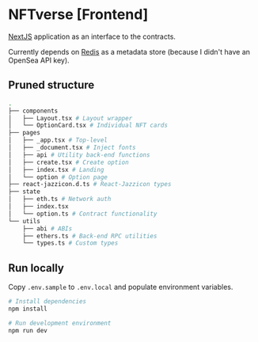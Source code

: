 # NFTverse [Frontend]

[NextJS](https://nextjs.org) application as an interface to the contracts.

Currently depends on [Redis](https://redis.io/) as a metadata store (because I didn't have an OpenSea API key).

## Pruned structure

```bash
.
├── components
│   ├── Layout.tsx # Layout wrapper
│   └── OptionCard.tsx # Individual NFT cards
├── pages
│   ├── _app.tsx # Top-level
│   ├── _document.tsx # Inject fonts
│   ├── api # Utility back-end functions
│   ├── create.tsx # Create option
│   ├── index.tsx # Landing
│   └── option # Option page
├── react-jazzicon.d.ts # React-Jazzicon types
├── state
│   ├── eth.ts # Network auth
│   ├── index.tsx
│   └── option.ts # Contract functionality
└── utils
    ├── abi # ABIs
    ├── ethers.ts # Back-end RPC utilities
    └── types.ts # Custom types
```

## Run locally

Copy `.env.sample` to `.env.local` and populate environment variables.

```bash
# Install dependencies
npm install

# Run development environment
npm run dev
```
